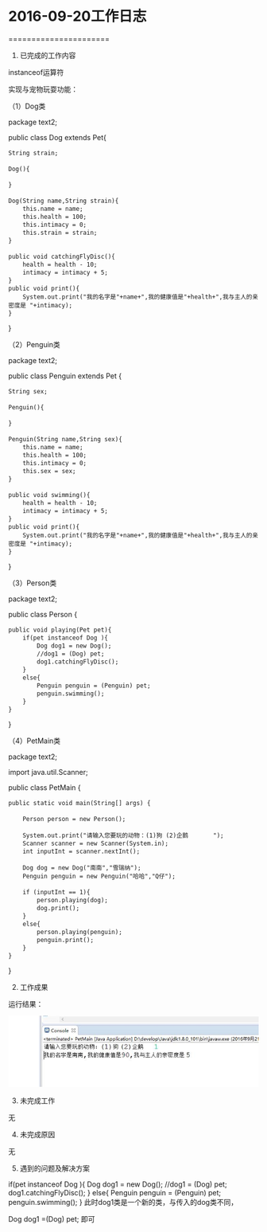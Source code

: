 # 2016-09-20工作日志
======================

1. 已完成的工作内容

instanceof运算符

实现与宠物玩耍功能：

（1）Dog类

package text2;

public class Dog extends Pet{
	
	String strain;
	
	Dog(){
		
	}
	
	Dog(String name,String strain){
		this.name = name;
		this.health = 100;
		this.intimacy = 0;
		this.strain = strain;
	}
	
	public void catchingFlyDisc(){
		health = health - 10;
		intimacy = intimacy + 5;
	}
	public void print(){
		System.out.print("我的名字是"+name+",我的健康值是"+health+",我与主人的亲密度是 "+intimacy);
	}
}

（2）Penguin类

package text2;

public class Penguin extends Pet {
	
	String sex;
	
	Penguin(){
		
	}
	
	Penguin(String name,String sex){
		this.name = name;
		this.health = 100;
		this.intimacy = 0;
		this.sex = sex;
	}
	
	public void swimming(){
		health = health - 10;
		intimacy = intimacy + 5;
	}
	public void print(){
		System.out.print("我的名字是"+name+",我的健康值是"+health+",我与主人的亲密度是 "+intimacy);
	}
}

（3）Person类

package text2;

public class Person {
	
	public void playing(Pet pet){
		if(pet instanceof Dog ){
			Dog dog1 = new Dog();
			//dog1 = (Dog) pet;
			dog1.catchingFlyDisc();
		}
		else{
			Penguin penguin = (Penguin) pet;
			penguin.swimming();
		}		
	}
}

（4）PetMain类

package text2;

import java.util.Scanner;

public class PetMain {

	public static void main(String[] args) {
	
		Person person = new Person();
		
		System.out.print("请输入您要玩的动物：(1)狗 (2)企鹅       ");
        Scanner scanner = new Scanner(System.in);        
        int inputInt = scanner.nextInt(); 
        
        Dog dog = new Dog("南南","雪瑞纳");
        Penguin penguin = new Penguin("哈哈","Q仔");
                
        if (inputInt == 1){
        	person.playing(dog);
        	dog.print();
        }
        else{
        	person.playing(penguin);
        	penguin.print();
        }
	}
}

2. 工作成果

运行结果：

![001](images/001.jpg)


3. 未完成工作

无

4. 未完成原因

无

5. 遇到的问题及解决方案

if(pet instanceof Dog ){
			Dog dog1 = new Dog();
			//dog1 = (Dog) pet;
			dog1.catchingFlyDisc();
		}
		else{
			Penguin penguin = (Penguin) pet;
			penguin.swimming();
		}
此时dog1类是一个新的类，与传入的dog类不同，
  
Dog dog1 =(Dog) pet;  即可

